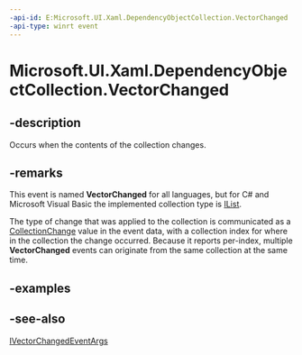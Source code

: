 ```yaml
---
-api-id: E:Microsoft.UI.Xaml.DependencyObjectCollection.VectorChanged
-api-type: winrt event
---
```


<!-- Event syntax
public event Windows.Foundation.Collections.VectorChangedEventHandler VectorChanged<Windows.UI.Xaml.DependencyObject>
-->

# Microsoft.UI.Xaml.DependencyObjectCollection.VectorChanged

## -description
Occurs when the contents of the collection changes.

## -remarks
This event is named **VectorChanged** for all languages, but for C# and Microsoft Visual Basic the implemented collection type is [IList<T>](/dotnet/api/system.collections.generic.ilist-1).

The type of change that was applied to the collection is communicated as a [CollectionChange](/uwp/api/windows.foundation.collections.collectionchange) value in the event data, with a collection index for where in the collection the change occurred. Because it reports per-index, multiple **VectorChanged** events can originate from the same collection at the same time.

## -examples

## -see-also
[IVectorChangedEventArgs](/uwp/api/windows.foundation.collections.ivectorchangedeventargs)
